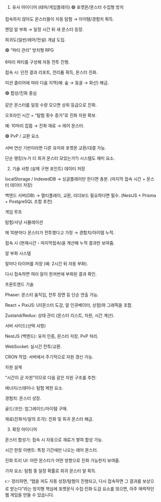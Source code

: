 1. 유사 아이디어 (테마/게임플레이)
   🟢 포켓몬/몬스터 수집형 방치

접속하지 않아도 몬스터들이 자동 탐험 → 아이템/경험치 획득.

랜덤 알 부화 → 일정 시간 뒤 새 몬스터 등장.

희귀도(일반/레어/전설) 개념 도입.

🟢 “파티 관리” 방치형 RPG

6마리 파티를 구성해 자동 전투 진행.

접속 시: 던전 결과 리포트, 전리품 획득, 몬스터 진화.

미션 클리어에 따라 다음 지역(예: 숲 → 동굴 → 화산) 해금.

🟢 합성/진화 중심

같은 몬스터를 일정 수량 모으면 상위 등급으로 진화.

오프라인 시간 = “탐험 횟수 증가”로 진화 자원 확보.

예: 10마리 잡몹 → 진화 재료 → 레어 몬스터.

🟢 PvP / 교환 요소

서버 연산 기반이라면 다른 유저와 포켓몬 교환/대결 가능.

단순 랭킹(누가 더 희귀 몬스터 모았는가?) 시스템도 재미 요소.

2. 기술 사항 (실제 구현 포인트)
   데이터 저장

localStorage / IndexedDB
→ 싱글플레이만 한다면 충분. (마지막 접속 시간 + 몬스터 데이터 저장)

백엔드 서버(DB)
→ 멀티플레이, 교환, 리더보드 필요하다면 필수.
(NestJS + Prisma + PostgreSQL 조합 추천)

게임 루프

탐험/사냥 시뮬레이션

매 10분마다 몬스터가 전투했다고 가정 → 경험치/아이템 누적.

접속 시 (현재시간 - 마지막접속)을 계산해 누적 결과만 보여줌.

알 부화 시스템

알마다 타이머를 저장 (예: 2시간 뒤 자동 부화).

다시 접속하면 여러 알이 한꺼번에 부화된 결과 확인.

프론트엔드 기술

Phaser: 몬스터 움직임, 전투 장면 등 단순 연출 가능.

React + PixiJS: UI(몬스터 도감, 알 인큐베이터, 상점)와 그래픽을 조합.

Zustand/Redux: 상태 관리 (몬스터 리스트, 자원, 시간 계산).

서버 사이드(선택 사항)

NestJS (백엔드): 유저 인증, 몬스터 저장, PvP 처리.

WebSocket: 실시간 전투/교환.

CRON 작업: 서버에서 주기적으로 자원 갱신 가능.

자원 설계

“시간이 곧 자원”이므로 다음 같은 자원 구조를 추천:

에너지/스태미나: 탐험 제한 요소.

경험치: 몬스터 성장.

골드/코인: 업그레이드/아이템 구매.

재료(진화석/알의 조각): 진화 및 희귀 몬스터 해금.

3. 확장 아이디어

몬스터 합성기: 접속 시 자동으로 재료가 쌓여 합성 가능.

시간 한정 이벤트: 특정 기간에만 나오는 레어 몬스터.

진화 트리 UI: 어떤 몬스터가 어떤 방향으로 진화 가능한지 보여줌.

가챠 요소: 탐험 중 일정 확률로 희귀 몬스터 알 획득.

👉 정리하면, “탭을 꺼도 자동 성장/탐험이 진행되고, 다시 접속하면 그 결과를 보상으로 받는다”라는 방치형 핵심에 포켓몬식 수집·진화·도감 요소를 얹으면, 아주 매력적인 웹 게임을 만들 수 있습니다.
